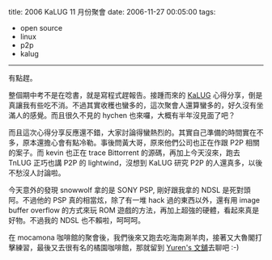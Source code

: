 title: 2006 KaLUG 11 月份聚會
date: 2006-11-27 00:05:00
tags: 
- open source
- linux
- p2p
- kalug
---

有點趕。

整個期中考不是在唸書，就是寫程式趕報告。接踵而來的 [KaLUG](http://kalug.linux.org.tw/) 心得分享，倒是真讓我有些吃不消。不過其實收穫也蠻多的，這次聚會人還算蠻多的，好久沒有坐滿人的感覺。而且很久不見的 hychen 也來囉，大概有半年沒見面了吧？

而且這次心得分享反應還不錯，大家討論得蠻熱烈的。其實自己準備的時間實在不多，原本還擔心會有點冷勒。事後問黃大哥，原來他們公司也正在作跟 P2P 相關的案子。而 kevin 也正在 trace Bittorrent 的源碼，再加上今天沒來，跑去 TnLUG 正巧也講 P2P 的 lightwind，沒想到 KaLUG 研究 P2P 的人還真多，以後不愁沒人討論啦。

今天意外的發現 snowwolf 拿的是 SONY PSP, 剛好跟我拿的 NDSL 是死對頭阿。不過他的 PSP 真的相當炫，除了有一堆 hack 過的東西以外，還有用 image buffer overflow 的方式來玩 ROM 遊戲的方法，再加上超強的硬體，看起來真是好物。不過我的 NDSL 也不賴啦，呵呵呵。

在 mocamona 咖啡館的聚會後，我們後來又跑去吃海南涮羊肉，接著又大魯閣打擊練習，最後又去很有名的橘園咖啡館，那就留到 [Yuren's 文舖](http://yurenju.blogspot.com/)去聊吧 :-)